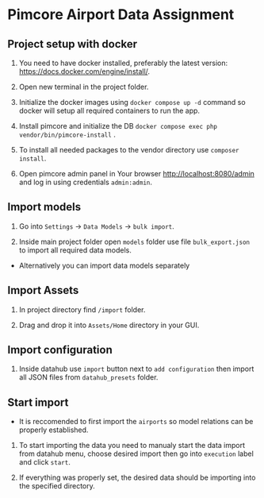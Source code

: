 # Pimcore Airport Data Assignment

## Project setup with docker

1. You need to have docker installed, preferably the latest version: https://docs.docker.com/engine/install/.

2. Open new terminal in the project folder.

3. Initialize the docker images using ``docker compose up -d`` command so docker will setup all required containers to run the app.

4. Install pimcore and initialize the DB `docker compose exec php vendor/bin/pimcore-install` .

5. To install all needed packages to the vendor directory use ``composer install``.

6. Open pimcore admin panel in Your browser <http://localhost:8080/admin> and log in using credentials ``admin:admin``.

## Import models

1. Go into `Settings` -> `Data Models` -> `bulk import`.

2. Inside main project folder open `models` folder use file `bulk_export.json` to import all required data models.

* Alternatively you can import data models separately

## Import Assets

1. In project directory find `/import` folder.

2. Drag and drop it into `Assets/Home` directory in your GUI.

## Import configuration

1. Inside datahub use `import` button next to `add configuration` then import all JSON files from `datahub_presets` folder.

## Start import

* It is reccomended to first import the `airports` so model relations can be properly established.

1. To start importing the data you need to manualy start the data import from datahub menu, choose desired import then go into `execution` label and click `start`.

2. If everything was properly set, the desired data should be importing into the specified directory.
